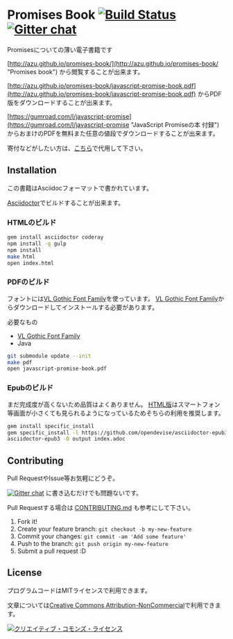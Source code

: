 # Promises Book [![Build Status](https://travis-ci.org/azu/promises-book.svg)](https://travis-ci.org/azu/promises-book) [![Gitter chat](https://badges.gitter.im/azu/promises-book.png)](https://gitter.im/azu/promises-book)

Promisesについての薄い電子書籍です

[http://azu.github.io/promises-book/](http://azu.github.io/promises-book/ "Promises book") から閲覧することが出来ます。

[http://azu.github.io/promises-book/javascript-promise-book.pdf](http://azu.github.io/promises-book/javascript-promise-book.pdf) からPDF版をダウンロードすることが出来ます。

[https://gumroad.com/l/javascript-promise](https://gumroad.com/l/javascript-promise "JavaScript Promiseの本 付録") からおまけのPDFを無料また任意の値段でダウンロードすることが出来ます。

寄付などがしたい方は、[こちら](https://gumroad.com/l/javascript-promise "JavaScript Promiseの本 付録")で代用して下さい。

## Installation

この書籍はAsciidocフォーマットで書かれています。

[Asciidoctor](http://asciidoctor.org/ "Asciidoctor")でビルドすることが出来ます。

### HTMLのビルド

``` sh
gem install asciidoctor coderay
npm install -g gulp
npm install
make html
open index.html
```

### PDFのビルド

フォントには[VL Gothic Font Family](http://vlgothic.dicey.org/ "VL Gothic Font Family")を使っています。
[VL Gothic Font Family](http://vlgothic.dicey.org/download.html "VL Gothic Font Family")からダウンロードしてインストールする必要があります。

必要なもの

* [VL Gothic Font Family](http://vlgothic.dicey.org/ "VL Gothic Font Family")
* Java

``` sh
git submodule update --init
make pdf
open javascript-promise-book.pdf
```

### Epubのビルド

まだ完成度が高くないため品質はよくありません。
[HTML版](http://azu.github.io/promises-book/)はスマートフォン等画面が小さくても見られるようになっているためそちらの利用を推奨します。

``` sh
gem install specific_install
gem specific_install -l https://github.com/opendevise/asciidoctor-epub3
asciidoctor-epub3 -D output index.adoc
```

## Contributing

Pull RequestやIssue等お気軽にどうぞ。

[![Gitter chat](https://badges.gitter.im/azu/promises-book.png)](https://gitter.im/azu/promises-book) に書き込むだけでも問題ないです。

Pull Requestする場合は [CONTRIBUTING.md](CONTRIBUTING.md "CONTRIBUTING.md") も参考にして下さい。

1. Fork it!
2. Create your feature branch: `git checkout -b my-new-feature`
3. Commit your changes: `git commit -am 'Add some feature'`
4. Push to the branch: `git push origin my-new-feature`
5. Submit a pull request :D

## License

プログラムコードはMITライセンスで利用できます。

文章については<a rel="license" href="http://creativecommons.org/licenses/by-nc/4.0/">Creative Commons Attribution-NonCommercial</a>で利用できます。

<a rel="license" href="http://creativecommons.org/licenses/by-nc/4.0/"><img alt="クリエイティブ・コモンズ・ライセンス" style="border-width:0" src="http://i.creativecommons.org/l/by-nc/4.0/88x31.png" /></a>
